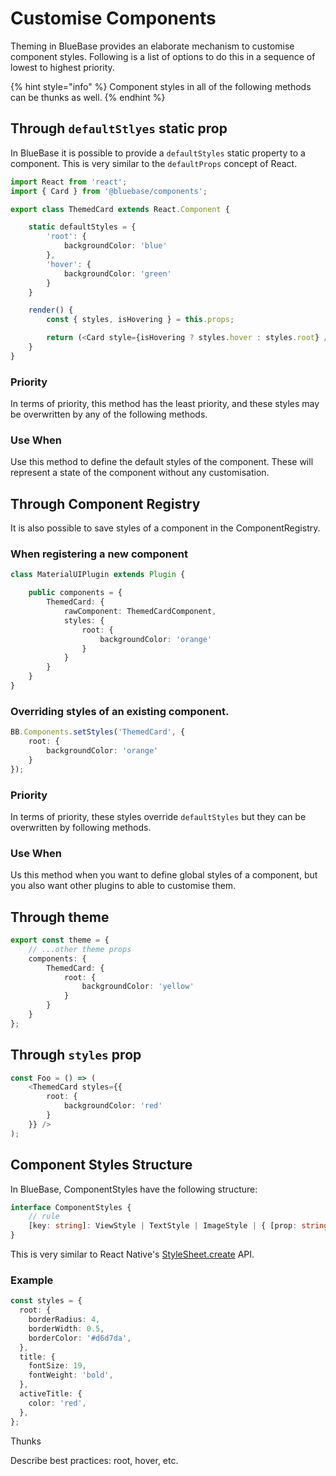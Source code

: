 # Customise Components

Theming in BlueBase provides an elaborate mechanism to customise component styles. Following is a list of options to do this in a sequence of lowest to highest priority.

{% hint style="info" %}
Component styles in all of the following methods can be thunks as well.
{% endhint %}

## Through `defaultStlyes` static prop

In BlueBase it is possible to provide a `defaultStyles` static property to a component. This is very similar to the `defaultProps` concept of React.

```typescript
import React from 'react';
import { Card } from '@bluebase/components';

export class ThemedCard extends React.Component {

    static defaultStyles = {
        'root': {
            backgroundColor: 'blue'
        },
        'hover': {
            backgroundColor: 'green'
        }
    }

    render() {
        const { styles, isHovering } = this.props;

        return (<Card style={isHovering ? styles.hover : styles.root} />);
    }
}
```

### Priority

In terms of priority, this method has the least priority, and these styles may be overwritten by any of the following methods.

### Use When

Use this method to define the default styles of the component. These will represent a state of the component without any customisation.

## Through Component Registry

It is also possible to save styles of a component in the ComponentRegistry.

### When registering a new component

```typescript
class MaterialUIPlugin extends Plugin {

    public components = {
        ThemedCard: {
            rawComponent: ThemedCardComponent,
            styles: {
                root: {
                    backgroundColor: 'orange'
                }
            }
        }
    }
}
```

### Overriding styles of an existing component.

```typescript
BB.Components.setStyles('ThemedCard', {
    root: {
        backgroundColor: 'orange'
    }
});
```

### Priority

In terms of priority, these styles override `defaultStyles` but they can be overwritten by following methods.

### Use When

Us this method when you want to define global styles of a component, but you also want other plugins to able to customise them.

## Through theme

```typescript
export const theme = {
    // ...other theme props
    components: {
        ThemedCard: {
            root: {
                backgroundColor: 'yellow'
            }
        }
    }
};
```

## Through `styles` prop

```typescript
const Foo = () => (
    <ThemedCard styles={{
        root: {
            backgroundColor: 'red'
        }
    }} />
);
```

## Component Styles Structure

In BlueBase, ComponentStyles have the following structure:

```typescript
interface ComponentStyles {
    // rule
    [key: string]: ViewStyle | TextStyle | ImageStyle | { [prop: string]: string };
}
```

This is very similar to React Native's [StyleSheet.create](https://facebook.github.io/react-native/docs/stylesheet) API.

### Example

```typescript
const styles = {
  root: {
    borderRadius: 4,
    borderWidth: 0.5,
    borderColor: '#d6d7da',
  },
  title: {
    fontSize: 19,
    fontWeight: 'bold',
  },
  activeTitle: {
    color: 'red',
  },
};
```

Thunks

Describe best practices: root, hover, etc.

